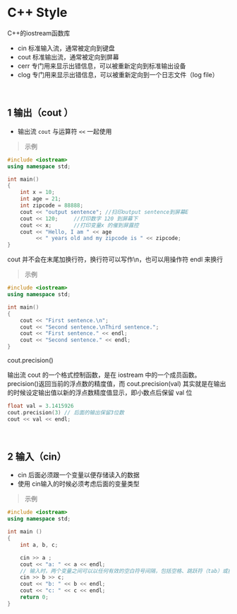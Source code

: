 
&emsp;
# C++ Style

C++的iostream函数库
- cin 标准输入流，通常被定向到键盘
- cout 标准输出流，通常被定向到屏幕
- cerr 专门用来显示出错信息，可以被重新定向到标准输出设备
- clog 专门用来显示出错信息，可以被重新定向到一个日志文件（log file）

&emsp;
## 1 输出（cout ）
- 输出流 `cout` 与运算符 `<<` 一起使用

>示例
```c++
#include <iostream>
using namespace std;

int main()
{
    int x = 10;
    int age = 21;
    int zipcode = 88888;
    cout << "output sentence"; //扫印output sentence到屏幕E 
    cout << 120;     //打印数字 120 到屏幕下 
    cout << x;       //打印变量x 的催到屏露控
    cout << "Hello, I am " << age 
         << " years old and my zipcode is " << zipcode;
}
```

cout 并不会在末尾加换行符，换行符可以写作\n，也可以用操作符 endl 来换行
>示例
```c++
#include <iostream>
using namespace std;

int main()
{
    cout << "First sentence.\n";
    cout << "Second sentence.\nThird sentence.";
    cout << "First sentence." << endl;
    cout << "Second sentence." << endl;
}
```

cout.precision()

输出流 cout 的一个格式控制函数，是在 iostream 中的一个成员函数。precision()返回当前的浮点数的精度值，而 cout.precision(val) 其实就是在输出的时候设定输出值以新的浮点数精度值显示，即小数点后保留 val 位

```c++
float val = 3.1415926
cout.precision(3) // 后面的输出保留3位数
cout << val << endl;
```

&emsp;
## 2 输入（cin）
- cin 后面必须跟一个变量以便存储读入的数据
- 使用 cin输入的时候必须考虑后面的变量类型

>示例
```c++
#include <iostream>
using namespace std;

int main ()
{
    int a, b, c;

    cin >> a ;
    cout << "a: " << a << endl;
    // 输入时，两个变量之间可以以任何有效的空白符号间隔，包括空格、跳跃符（tab）或换行符。
    cin >> b >> c;
    cout << "b: " << b << endl;
    cout << "c: " << c << endl;
    return 0;
} 
```

